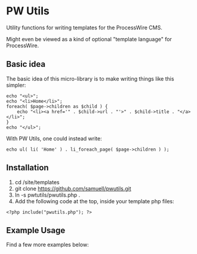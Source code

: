 PW Utils
========

Utility functions for writing templates for the ProcessWire CMS.

Might even be viewed as a kind of optional "template language" for ProcessWire.

Basic idea
----------
The basic idea of this micro-library is to make writing things like this simpler:
````
echo "<ul>";
echo "<li>Home</li>";
foreach( $page->children as $child ) {
    echo "<li><a href='" . $child->url . "'>" . $child->title . "</a></li>";
}
echo "</ul>";
````
With PW Utils, one could instead write:
````
echo ul( li( 'Home' ) . li_foreach_page( $page->children ) );
````

Installation
------------
1. cd <processwire-root>/site/templates
2. git clone https://github.com/samuell/pwutils.git
3. ln -s pwtutils/pwutils.php .
4. Add the following code at the top, inside your template php files:

````
<?php include("pwutils.php"); ?>
````

Example Usage
-------------
Find a few more examples below:

